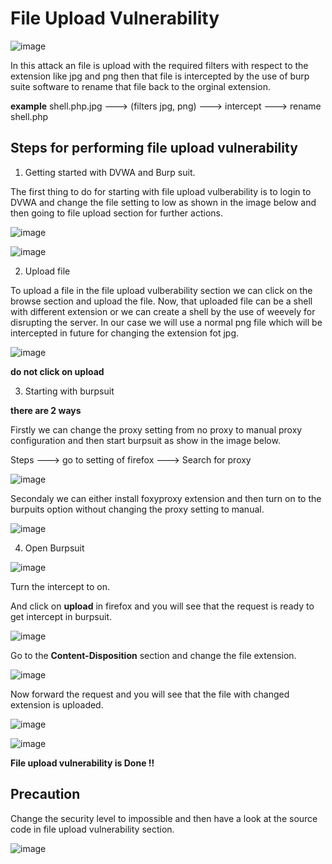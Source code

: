 # File Upload Vulnerability 

![image](https://user-images.githubusercontent.com/60937657/199600989-a5c532cc-0f10-4ad0-8045-68c4bc21dabc.png)

In this attack an file is upload with the required filters with respect to the extension like jpg and png then that file is intercepted by the use of burp suite software to rename that file back to the orginal extension. 

**example**  shell.php.jpg ---> (filters jpg, png) ---> intercept ---> rename shell.php

## Steps for performing file upload vulnerability 

1. Getting started with DVWA and Burp suit. 

The first thing to do for starting with file upload vulberability is to login to DVWA and change the file setting to low as shown in the image below and then going to file upload section for further actions. 

![image](https://user-images.githubusercontent.com/60937657/196630617-1a125625-fe64-4267-ae08-e4ab4c3f9fb1.png)

![image](https://user-images.githubusercontent.com/60937657/196630729-bae808ff-2e56-45af-b8be-56f72ea87c3f.png)

2. Upload file 

To upload a file in the file upload vulberability section we can click on the browse section and upload the file. Now, that uploaded file can be a shell with different extension or we can create a shell by the use of weevely for disrupting the server. In our case we will use a normal png file which will be intercepted in future for changing the extension fot jpg. 

![image](https://user-images.githubusercontent.com/60937657/196632157-3d6ca115-fed0-4788-9b22-8eaaa761e8f1.png)

**do not click on upload**

3. Starting with burpsuit 

**there are 2 ways** 

Firstly we can change the proxy setting from no proxy to manual proxy configuration and then start burpsuit as show in the image below. 

Steps ---> go to setting of firefox ---> Search for proxy 

![image](https://user-images.githubusercontent.com/60937657/196633102-96dc1a6b-1384-4adb-b4fb-e60c3d83f0d4.png)

Secondaly we can either install foxyproxy extension and then turn on to the burpuits option without changing the proxy setting to manual. 

![image](https://user-images.githubusercontent.com/60937657/196633501-a955760d-907e-40d6-873d-01307350d47a.png)

4. Open Burpsuit 

![image](https://user-images.githubusercontent.com/60937657/196634510-6cc9b3ff-5279-46fe-b2d5-b8901f41fffc.png)

Turn the intercept to on. 

And click on **upload** in firefox and you will see that the request is ready to get intercept in burpsuit. 

![image](https://user-images.githubusercontent.com/60937657/196635122-e3ee5121-fad4-4fa0-935e-63e3ccaed5d8.png)

Go to the **Content-Disposition** section and change the file extension.

![image](https://user-images.githubusercontent.com/60937657/196635450-ce6191e5-18ad-4517-8340-803cd797c101.png)

Now forward the request and you will see that the file with changed extension is uploaded. 

![image](https://user-images.githubusercontent.com/60937657/196635719-f633d802-0802-47e6-835c-2b4ea92a5aa1.png)

![image](https://user-images.githubusercontent.com/60937657/196635895-3c2a0dcb-77bc-4d75-b655-34fb4c8f506d.png)

**File upload vulnerability is Done !!**

## Precaution 

Change the security level to impossible and then have a look at the source code in file upload vulnerability section. 

![image](https://user-images.githubusercontent.com/60937657/197375592-1d473950-b6bd-4161-82a0-e45a133a8752.png)





